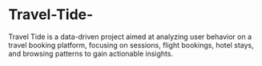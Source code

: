 # Travel-Tide-
Travel Tide is a data-driven project aimed at analyzing user behavior on a travel booking platform, focusing on sessions, flight bookings, hotel stays, and browsing patterns to gain actionable insights.  
